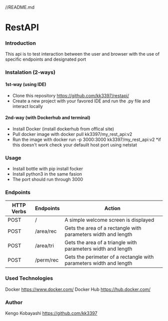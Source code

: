 //README.md
# RestAPI

### Introduction 
This api is to test interaction between the user and browser with the use of specific endpoints and designated port

### Instalation (2-ways)

#### 1st-way (using IDE)

- Clone this repository https://github.com/kk3397/restapi/
- Create a new project with your favored IDE and run the .py file and interact locally

#### 2nd-way (with Dockerhub and terminal)
- Install Docker (install dockerhub from offical site)
- Pull docker image with docker pull kk3397/my_rest_api:v2
- Run the image with docker run -p 3000:3000 kk3397/my_rest_api:v2
*if this doesn't work check your defauilt host port using netstat

### Usage
- Install bottle with pip install focker
- Install python3 in the same fasion
- The port should run through 3000

### Endpoints

| HTTP Verbs | Endpoints | Action |
| --- | --- | --- |
| POST | / | A simple welcome screen is displayed
| POST | /area/rec | Gets the area of a rectangle with parameters width and length |
| POST | /area/tri | Gets the area of a triangle with parameters width and length |
| POST | /perm/rec | Gets the perimeter of a rectangle with parameters width and length |
### Used Technologies

Docker https://www.docker.com/
Docker Hub https://hub.docker.com/

### Author
Kengo Kobayashi https://github.com/kk3397

